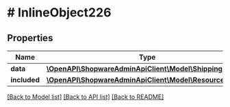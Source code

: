 # # InlineObject226

## Properties

Name | Type | Description | Notes
------------ | ------------- | ------------- | -------------
**data** | [**\OpenAPI\ShopwareAdminApiClient\Model\ShippingMethod**](ShippingMethod.md) |  | [optional]
**included** | [**\OpenAPI\ShopwareAdminApiClient\Model\Resource[]**](Resource.md) |  | [optional]

[[Back to Model list]](../../README.md#models) [[Back to API list]](../../README.md#endpoints) [[Back to README]](../../README.md)
